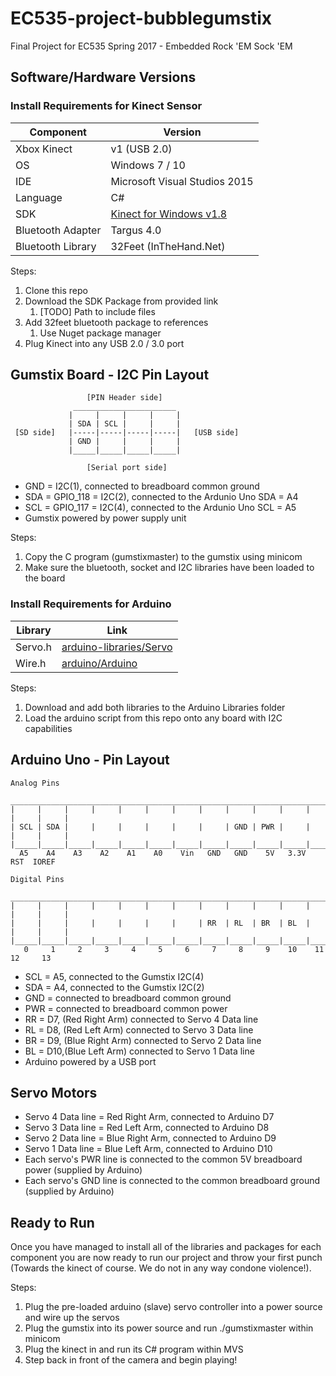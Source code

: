 # EC535-project-bubblegumstix
Final Project for EC535 Spring 2017 - Embedded Rock 'EM Sock 'EM

## Software/Hardware Versions
### Install Requirements for Kinect Sensor
Component           |    Version
------------------- | -------------
Xbox Kinect         |   v1 (USB 2.0)
OS                  |   Windows 7 / 10
IDE                 |   Microsoft Visual Studios 2015
Language            |   C#
SDK                 |   [Kinect for Windows v1.8](https://www.microsoft.com/en-us/download/details.aspx?id=40278)
Bluetooth Adapter   |   Targus 4.0
Bluetooth Library   |   32Feet (InTheHand.Net)

Steps:
1. Clone this repo
1. Download the SDK Package from provided link
   1. [TODO] Path to include files
1. Add 32feet bluetooth package to references
   1. Use Nuget package manager 
1. Plug Kinect into any USB 2.0 / 3.0 port
      
## Gumstix Board - I2C Pin Layout

```
                 [PIN Header side]
              _______________________
             |     |     |     |     |
             | SDA | SCL |     |     |
 [SD side]   |-----|-----|-----|-----|   [USB side]
             | GND |     |     |     |
             |_____|_____|_____|_____|
             
                 [Serial port side]

```

- GND = I2C(1), connected to breadboard common ground
- SDA = GPIO_118 = I2C(2), connected to the Ardunio Uno SDA = A4
- SCL = GPIO_117 = I2C(4), connected to the Ardunio Uno SCL = A5
- Gumstix powered by power supply unit

Steps:
1. Copy the C program (gumstixmaster) to the gumstix using minicom
1. Make sure the bluetooth, socket and I2C libraries have been loaded to the board

### Install Requirements for Arduino
Library      |    Link
------------ | -------------
Servo.h      |   [arduino-libraries/Servo](https://github.com/arduino-libraries/Servo)
Wire.h       |   [arduino/Arduino](https://github.com/arduino/Arduino/tree/master/hardware/arduino/avr/libraries/Wire)

Steps:
1. Download and add both libraries to the Arduino Libraries folder
1. Load the arduino script from this repo onto any board with I2C capabilities

## Arduino Uno - Pin Layout

```
Analog Pins 
 ___________________________________________________________________________________
|     |     |     |     |     |     |     |     |     |     |     |     |     |     |
| SCL | SDA |     |     |     |     |     |     | GND | PWR |     |     |     |     |
|_____|_____|_____|_____|_____|_____|_____|_____|_____|_____|_____|_____|_____|_____|
  A5    A4    A3    A2    A1    A0    Vin   GND   GND    5V   3.3V  RST  IOREF

Digital Pins
 ___________________________________________________________________________________
|     |     |     |     |     |     |     |     |     |     |     |     |     |     |
|     |     |     |     |     |     |     | RR  | RL  | BR  | BL  |     |     |     |
|_____|_____|_____|_____|_____|_____|_____|_____|_____|_____|_____|_____|_____|_____|
   0     1     2     3     4     5     6     7     8     9    10    11    12     13

```

- SCL = A5, connected to the Gumstix I2C(4)
- SDA = A4, connected to the Gumstix I2C(2)
- GND = connected to breadboard common ground
- PWR = connected to breadboard common power
- RR  = D7, (Red Right Arm)  connected to Servo 4 Data line
- RL  = D8, (Red Left Arm)   connected to Servo 3 Data line
- BR  = D9, (Blue Right Arm) connected to Servo 2 Data line
- BL  = D10,(Blue Left Arm)  connected to Servo 1 Data line
- Arduino powered by a USB port

## Servo Motors

- Servo 4 Data line = Red Right Arm,  connected to Arduino D7
- Servo 3 Data line = Red Left Arm,   connected to Arduino D8
- Servo 2 Data line = Blue Right Arm, connected to Arduino D9
- Servo 1 Data line = Blue Left Arm,  connected to Arduino D10
- Each servo's PWR line is connected to the common 5V breadboard power (supplied by Arduino)
- Each servo's GND line is connected to the common breadboard ground (supplied by Arduino)

## Ready to Run
Once you have managed to install all of the libraries and packages for each component you are now ready to run our project and throw your first punch (Towards the kinect of course. We do not in any way condone violence!).

Steps:
1. Plug the pre-loaded arduino (slave) servo controller into a power source and wire up the servos
1. Plug the gumstix into its power source and run ./gumstixmaster within minicom
1. Plug the kinect in and run its C# program within MVS
1. Step back in front of the camera and begin playing!


